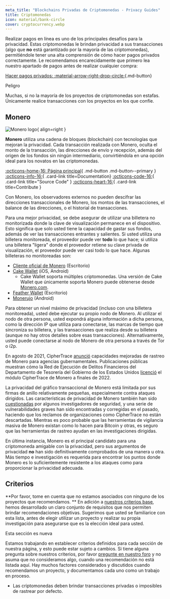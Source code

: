 ```yaml
---
meta_title: "Blockchains Privadas de Criptomonedas - Privacy Guides"
title: Criptomonedas
icon: material/bank-circle
cover: cryptocurrency.webp
---
```


Realizar pagos en línea es uno de los principales desafíos para la privacidad. Estas criptomonedas le brindan privacidad a sus transacciones (algo que **no** está garantizado por la mayoría de las criptomonedas), permitiéndole tener una alta comprensión de cómo hacer pagos privados correctamente. Le recomendamos encarecidamente que primero lea nuestro apartado de pagos antes de realizar cualquier compra:

[Hacer pagos privados: :material-arrow-right-drop-circle:](advanced/payments.md ""){.md-button}

<div class="admonition danger" markdown>
<p class="admonition-title">Peligro</p>

Muchas, si no la mayoría de los proyectos de criptomonedas son estafas. Únicamente realice transacciones con los proyectos en los que confíe.

</div>

## Monero

<div class="admonition recommendation" markdown>

![Monero logo](assets/img/cryptocurrency/monero.svg){ align=right }

**Monero** utiliza una cadena de bloques (blockchain) con tecnologías que mejoran la privacidad. Cada transacción realizada con Monero, oculta el monto de la transacción, las direcciones de envío y recepción, además del origen de los fondos sin ningún intermediario, convirtiéndola en una opción ideal para los novatos en las criptomonedas.

[:octicons-home-16: Página principal](https://www.getmonero.org/){ .md-button .md-button--primary }
[:octicons-info-16:](https://www.getmonero.org/resources/user-guides/){ .card-link title=Documentation}
[:octicons-code-16:](https://github.com/monero-project/monero){ .card-link title="Source Code" }
[:octicons-heart-16:](https://www.getmonero.org/get-started/contributing/){ .card-link title=Contribute }

</details>

</div>

Con Monero, los observadores externos no pueden descifrar las direcciones transaccionales de Monero, los montos de las transacciones, el balance de las direcciones, o el historial de transacciones.

Para una mejor privacidad, se debe asegurar de utilizar una billetera no monitorizada donde la clave de visualización permanece en el dispositivo. Esto significa que solo usted tiene la capacidad de gastar sus fondos, además de ver las transacciones entrantes y salientes. Si usted utiliza una billetera monitoreada, el proveedor puede ver **todo** lo que hace; si utiliza una billetera "ligera" donde el proveedor retiene su clave privada de visualización, el proveedor puede ver casi todo lo que hace. Algunas billeteras no monitoreadas son:

- [Cliente oficial de Monero](https://getmonero.org/downloads) (Escritorio)
- [Cake Wallet](https://cakewallet.com/) (iOS, Android)
    - Cake Wallet soporta múltiples criptomonedas. Una versión de Cake Wallet que únicamente soporta Monero puede obtenerse desde [Monero.com](https://monero.com/).
- [Feather Wallet](https://featherwallet.org/) (Escritorio)
- [Monerujo](https://www.monerujo.io/) (Android)

Para obtener un nivel máximo de privacidad (incluso con una billetera monitoreada), usted debe ejecutar su propio nodo de Monero. Al utilizar el nodo de otra persona, usted expondrá alguna información a dicha persona, como la dirección IP que utiliza para conectarse, las marcas de tiempo que sincroniza su billetera, y las transacciones que realiza desde su billetera (aunque no hay otros detalles sobre esas transacciones). Alternativamente, usted puede conectarse al nodo de Monero de otra persona a través de Tor o i2p.

En agosto de 2021, CipherTrace [anunció](https://ciphertrace.com/enhanced-monero-tracing/) capacidades mejoradas de rastreo de Monero para agencias gubernamentales. Publicaciones públicas muestran cómo la Red de Ejecución de Delitos Financieros del Departamento de Tesorería del Gobierno de los Estados Unidos [licenció](https://sam.gov/opp/d12cbe9afbb94ca68006d0f006d355ac/view) el módulo CipherTrace de Monero a finales de 2022.

La privacidad del gráfico transaccional de Monero está limitada por sus firmas de anillo relativamente pequeñas, especialmente contra ataques dirigidos. Las características de privacidad de Monero también han sido [cuestionadas](https://web.archive.org/web/20180331203053/https://www.wired.com/story/monero-privacy/) por algunos investigadores de seguridad, y una serie de vulnerabilidades graves han sido encontradas y corregidas en el pasado, haciendo que los reclamos de organizaciones como CipherTrace no están descartadas. Mientras es poco probable que las herramientas de vigilancia masiva de Monero existan como lo hacen para Bitcoin y otras, es seguro que las herramientas de rastreo ayudan en las investigaciones dirigidas.

En última instancia, Monero es el principal candidato para una criptomoneda amigable con la privacidad, pero sus argumentos de privacidad **no** han sido definitivamente comprobados de una manera u otra. Más tiempo e investigación es requerida para encontrar los puntos donde Monero es lo suficientemente resistente a los ataques como para proporcionar la privacidad adecuada.

## Criterios

**Por favor, tome en cuenta que no estamos asociados con ninguno de los proyectos que recomendamos. ** En adición a [nuestros criterios base](about/criteria.md), hemos desarrollado un claro conjunto de requisitos que nos permiten brindar recomendaciones objetivas. Sugerimos que usted se familiarice con esta lista, antes de elegir utilizar un proyecto y realizar su propia investigación para asegurarse que es la elección ideal para usted.

<div class="admonition example" markdown>
<p class="admonition-title">Esta sección es nueva</p>

Estamos trabajando en establecer criterios definidos para cada sección de nuestra página, y esto puede estar sujeto a cambios. Si tiene alguna pregunta sobre nuestros criterios, por favor [pregunte en nuestro foro](https://discuss.privacyguides.net/latest) y no asuma que no consideramos algo, cuando una recomendación no está listada aquí. Hay muchos factores considerados y discutidos cuando recomendamos un proyecto, y documentamos cada uno como un trabajo en proceso.

</div>

- Las criptomonedas deben brindar transacciones privadas o imposibles de rastrear por defecto.
